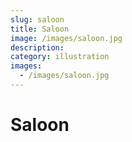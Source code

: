 ```yaml
---
slug: saloon
title: Saloon
image: /images/saloon.jpg
description:
category: illustration
images:
  - /images/saloon.jpg
---
```


# Saloon
